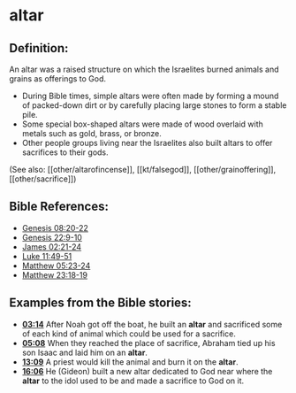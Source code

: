 # altar #

## Definition: ##

An altar was a raised structure on which the Israelites burned animals and grains as offerings to God.

* During Bible times, simple altars were often made by forming a mound of packed-down dirt or by carefully placing large stones to form a stable pile.
* Some special box-shaped altars were made of wood overlaid with metals such as gold, brass, or bronze.
* Other people groups living near the Israelites also built altars to offer sacrifices to their gods.

(See also: [[other/altarofincense]], [[kt/falsegod]], [[other/grainoffering]], [[other/sacrifice]])

## Bible References: ##

* [Genesis 08:20-22](en/tn/gen/help/08/20)
* [Genesis 22:9-10](en/tn/gen/help/22/09)
* [James 02:21-24](en/tn/jas/help/02/21)
* [Luke 11:49-51](en/tn/luk/help/11/49)
* [Matthew 05:23-24](en/tn/mat/help/05/23)
* [Matthew 23:18-19](en/tn/mat/help/23/18)

## Examples from the Bible stories: ##

* __[03:14](en/tn/obs/help/03/14)__ After Noah got off the boat, he built an __altar__  and sacrificed some of each kind of animal which could be used for a sacrifice.
* __[05:08](en/tn/obs/help/05/08)__ When they reached the place of sacrifice, Abraham tied up his son Isaac and laid him on an __altar__.
* __[13:09](en/tn/obs/help/13/09)__ A priest would kill the animal and burn it on the __altar__.
* __[16:06](en/tn/obs/help/16/06)__ He (Gideon) built a new altar dedicated to God near where the __altar__  to the idol used to be and made a sacrifice to God on it.